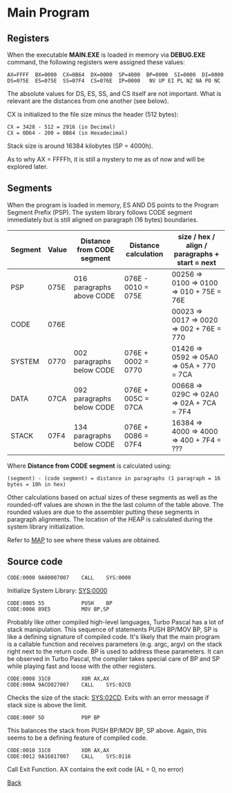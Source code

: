 # Main Program

## Registers

When the executable **MAIN.EXE** is loaded in memory via **DEBUG.EXE** command, the following registers were assigned these values:

```
AX=FFFF  BX=0000  CX=0B64  DX=0000  SP=4000  BP=0000  SI=0000  DI=0000
DS=075E  ES=075E  SS=07F4  CS=076E  IP=0000   NV UP EI PL NZ NA PO NC
```

The absolute values for DS, ES, SS, and CS itself are not important. What is relevant are the distances from one another (see below).

CX is initialized to the file size minus the header (512 bytes):

```
CX = 3428 - 512 = 2916 (in Decimal)
CX = 0D64 - 200 = 0B64 (in Hexadecimal)
```

Stack size is around 16384 kilobytes (SP = 4000h).

As to why AX = FFFFh, it is still a mystery to me as of now and will be explored later.

## Segments

When the program is loaded in memory, ES AND DS points to the Program Segment Prefix (PSP). The system library follows CODE segment immediately but is still aligned on paragraph (16 bytes) boundaries.

|Segment|Value|Distance from CODE segment|Distance calculation |size / hex / align / paragraphs + start = next|
|-------|-----|--------------------------|---------------------|----------------------------------------------|
|PSP    | 075E| 016 paragraphs above CODE|076E - 0010 = 075E   | 00256 => 0100 => 0100 => 010 + 75E = 76E     |
|CODE   | 076E|                          |                     | 00023 => 0017 => 0020 => 002 + 76E = 770     | 
|SYSTEM | 0770| 002 paragraphs below CODE|076E + 0002 = 0770   | 01426 => 0592 => 05A0 => 05A + 770 = 7CA     |
|DATA   | 07CA| 092 paragraphs below CODE|076E + 005C = 07CA   | 00668 => 029C => 02A0 => 02A + 7CA = 7F4     |
|STACK  | 07F4| 134 paragraphs below CODE|076E + 0086 = 07F4   | 16384 => 4000 => 4000 => 400 + 7F4 = ???     |

Where **Distance from CODE segment** is calculated using:

```
(segment) - (code segment) = distance in paragraphs (1 paragraph = 16 bytes = 10h in hex)
```

Other calculations based on actual sizes of these segments as well as the rounded-off values are shown in the the last column of the table above. The rounded values are due to the assembler putting these segments in paragraph alignments. The location of the HEAP is calculated during the system library initialization.

Refer to [MAP](../src/MAIN.MAP) to see where these values are obtained.

## Source code

```
CODE:0000 9A00007007    CALL	SYS:0000
```

Initialize System Library: [SYS:0000](0000-INIT.md)

```
CODE:0005 55            PUSH	BP
CODE:0006 89E5          MOV	BP,SP
```

Probably like other compiled high-level languages, Turbo Pascal has a lot of stack manipulation. This sequence of statements PUSH BP/MOV BP, SP is like a defining signature of compiled code. It's likely that the main program is a callable function and receives parameters (e.g. argc, argv) on the stack right next to the return code. BP is used to address these parameters. It can be observed in Turbo Pascal, the compiler takes special care of BP and SP while playing fast and loose with the other registers.

```
CODE:0008 31C0          XOR	AX,AX
CODE:000A 9ACD027007    CALL	SYS:02CD
```

Checks the size of the stack: [SYS:02CD](02CD-CHECK-STACK.md). Exits with an error message if stack size is above the limit.


```
CODE:000F 5D            POP	BP
```

This balances the stack from PUSH BP/MOV BP, SP above. Again, this seems to be a defining feature of compiled code.

```
CODE:0010 31C0          XOR	AX,AX
CODE:0012 9A16017007    CALL	SYS:0116
```

Call Exit Function. AX contains the exit code (AL = 0, no error)

[Back](../README.md)